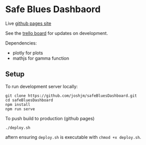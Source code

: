 # Safe Blues Dashbaord

Live [github pages site](https://joshjm.github.io/safeBluesDashboard/)

See the [trello board](https://trello.com/b/zOFm4RfY/safeblues-dashboard) for updates on development. 

Dependencies:
- plotly for plots
- mathjs for gamma function

## Setup
To run development server locally:
```
git clone https://github.com/joshjm/safeBluesDashboard.git
cd safeBluesDashboard
npm install
npm run serve
```

To push build to production (github pages)
```
./deploy.sh
```
aftern ensuring `deploy.sh` is executable with `chmod +x deploy.sh`.

